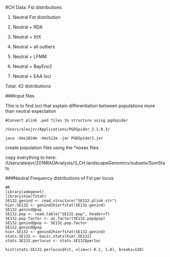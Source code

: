 #CH Data: Fst distributions

1. Neutral Fst distribution 

2. Neutral + RDA

3. Neutral + XtX

4. Neutral + all outliers

5. Neutral + LFMM

6. Neutral + BayEnv2 

7. Neutral + EAA loci

Total: 42 distributions

###Input files

This is to find loci that explain differentiation between populations more than neutral expectation
```
#Convert plink .ped files to structure using pgdspider

/Users/alexjvr/Applications/PGDSpider_2.1.0.3/

java -Xmx1024m -Xms512m -jar PGDSpider2.jar
```

create population files using the *nosex files. 

copy everything to here: /Users/alexjvr/2016RADAnalysis/3_CH.landscapeGenomics/subsets/SumStats




###Neutral Frequency distributions of Fst per locus
```
#R
library(adegenet)
library(hierfstat)
SE132.genind <- read.structure("SE132.plink.str")
hier.SE132 <- genind2hierfstat(SE132.genind)
SE132.genind@pop
SE132.pop <- read.table("SE132.pop", header=T)
SE132.pop.factor <- as.factor(SE132.pop$pop)
SE132.genind@pop <- SE132.pop.factor
SE132.genind@pop
hier.SE132 <- genind2hierfstat(SE132.genind)
stats.SE132 <- basic.stats(hier.SE132)
stats.SE132.perlocus <- stats.SE132$perloc

hist(stats.SE132.perlocus$Fst, xlim=c(-0.2, 1.0), breaks=120)
```

